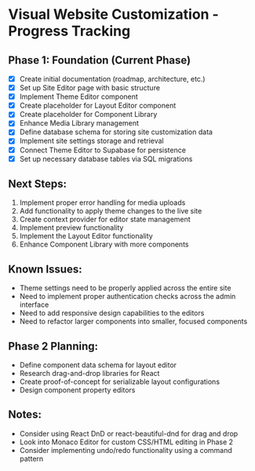 
# Visual Website Customization - Progress Tracking

## Phase 1: Foundation (Current Phase)
- [x] Create initial documentation (roadmap, architecture, etc.)
- [x] Set up Site Editor page with basic structure
- [x] Implement Theme Editor component
- [x] Create placeholder for Layout Editor component
- [x] Create placeholder for Component Library
- [x] Enhance Media Library management
- [x] Define database schema for storing site customization data
- [x] Implement site settings storage and retrieval
- [x] Connect Theme Editor to Supabase for persistence
- [x] Set up necessary database tables via SQL migrations

## Next Steps:
1. Implement proper error handling for media uploads
2. Add functionality to apply theme changes to the live site
3. Create context provider for editor state management
4. Implement preview functionality
5. Implement the Layout Editor functionality
6. Enhance Component Library with more components

## Known Issues:
- Theme settings need to be properly applied across the entire site
- Need to implement proper authentication checks across the admin interface
- Need to add responsive design capabilities to the editors
- Need to refactor larger components into smaller, focused components

## Phase 2 Planning:
- Define component data schema for layout editor
- Research drag-and-drop libraries for React
- Create proof-of-concept for serializable layout configurations
- Design component property editors

## Notes:
- Consider using React DnD or react-beautiful-dnd for drag and drop
- Look into Monaco Editor for custom CSS/HTML editing in Phase 2
- Consider implementing undo/redo functionality using a command pattern

